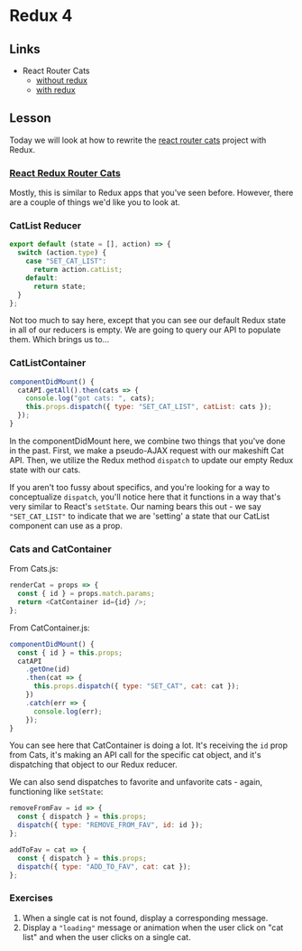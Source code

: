# Redux 4

## Links

* React Router Cats
  * [without redux](https://codesandbox.io/s/o75qzy25r6)
  * [with redux](https://codesandbox.io/s/w607v68qzl)

## Lesson

Today we will look at how to rewrite the [react router cats](https://codesandbox.io/s/o75qzy25r6) project with Redux.

### [React Redux Router Cats](https://codesandbox.io/s/w607v68qzl)

Mostly, this is similar to Redux apps that you've seen before. However, there are a couple of things we'd like you to look at.

### CatList Reducer

```js
export default (state = [], action) => {
  switch (action.type) {
    case "SET_CAT_LIST":
      return action.catList;
    default:
      return state;
  }
};
```

Not too much to say here, except that you can see our default Redux state in all of our reducers is empty. We are going to query our API to populate them. Which brings us to...

### CatListContainer

```js
componentDidMount() {
  catAPI.getAll().then(cats => {
    console.log("got cats: ", cats);
    this.props.dispatch({ type: "SET_CAT_LIST", catList: cats });
  });
}
```

In the componentDidMount here, we combine two things that you've done in the past. First, we make a pseudo-AJAX request with our makeshift Cat API. Then, we utilize the Redux method `dispatch` to update our empty Redux state with our cats.

If you aren't too fussy about specifics, and you're looking for a way to conceptualize `dispatch`, you'll notice here that it functions in a way that's very similar to React's `setState`. Our naming bears this out - we say `"SET_CAT_LIST"` to indicate that we are 'setting' a state that our CatList component can use as a prop.

### Cats and CatContainer

From Cats.js:

```js
renderCat = props => {
  const { id } = props.match.params;
  return <CatContainer id={id} />;
};
```

From CatContainer.js:

```js
componentDidMount() {
  const { id } = this.props;
  catAPI
    .getOne(id)
    .then(cat => {
      this.props.dispatch({ type: "SET_CAT", cat: cat });
    })
    .catch(err => {
      console.log(err);
    });
}
```

You can see here that CatContainer is doing a lot. It's receiving the `id` prop from Cats, it's making an API call for the specific cat object, and it's dispatching that object to our Redux reducer.

We can also send dispatches to favorite and unfavorite cats - again, functioning like `setState`:

```js
removeFromFav = id => {
  const { dispatch } = this.props;
  dispatch({ type: "REMOVE_FROM_FAV", id: id });
};

addToFav = cat => {
  const { dispatch } = this.props;
  dispatch({ type: "ADD_TO_FAV", cat: cat });
};
```

### Exercises

1. When a single cat is not found, display a corresponding message.
2. Display a `"loading"` message or animation when the user click on "cat list" and when the user clicks on a single cat.
